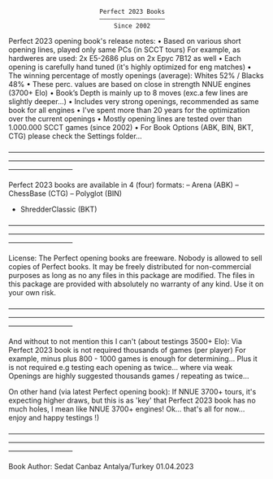                              Perfect 2023 Books
                             ——————————————————
                                 Since 2002


  Perfect 2023 opening book's release notes:
• Based on various short opening lines, played only same PCs (in SCCT tours)
  For example, as hardweres are used: 2x E5-2686 plus on 2x Epyc 7B12 as well
• Each opening is carefully hand tuned (it's highly optimized for eng matches)
• The winning percentage of mostly openings (average): Whites 52% / Blacks 48%
• These perc. values are based on close in strength NNUE engines (3700+ Elo)
• Book’s Depth is mainly up to 8 moves (exc.a few lines are slightly deeper…)
• Includes very strong openings, recommended as same book for all engines
• I've spent more than 20 years for the optimization over the current openings
• Mostly opening lines are tested over than 1.000.000 SCCT games (since 2002)
• For Book Options (ABK, BIN, BKT, CTG) please check the Settings folder…

—————————————————————————————————————————————————————————————————————————————————

  Perfect 2023 books are available in 4 (four) formats:
– Arena (ABK)
– ChessBase (CTG)
– Polyglot (BIN)
- ShredderClassic (BKT)

—————————————————————————————————————————————————————————————————————————————————

License:
The Perfect opening books are freeware. Nobody is allowed to sell copies of Perfect books.
It may be freely distributed for non-commercial purposes as long as no any files in this package are modified.
The files in this package are provided with absolutely no warranty of any kind. Use it on your own risk.

—————————————————————————————————————————————————————————————————————————————————

And without to not mention this I can't (about testings 3500+ Elo):
Via Perfect 2023 book is not required thousands of games (per player)
For example, minus plus 800 - 1000 games is enough for determining…
Plus it is not required e.g testing each opening as twice… where via weak
Openings are highly suggested thousands games / repeating as twice…

On other hand (via latest Perfect opening book):
If NNUE 3700+ tours, it's expecting higher draws, but this is as 'key' that
Perfect 2023 book has no much holes, I mean like NNUE 3700+ engines!
Ok… that's all for now… enjoy and happy testings !)

—————————————————————————————————————————————————————————————————————————————————

Book Author:
Sedat Canbaz
Antalya/Turkey
01.04.2023
